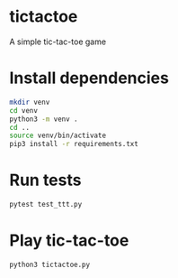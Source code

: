# tictactoe
A simple tic-tac-toe game

# Install dependencies
```bash
mkdir venv
cd venv
python3 -m venv .
cd ..
source venv/bin/activate
pip3 install -r requirements.txt
```

# Run tests
```python
pytest test_ttt.py
```

# Play tic-tac-toe
```python
python3 tictactoe.py
```